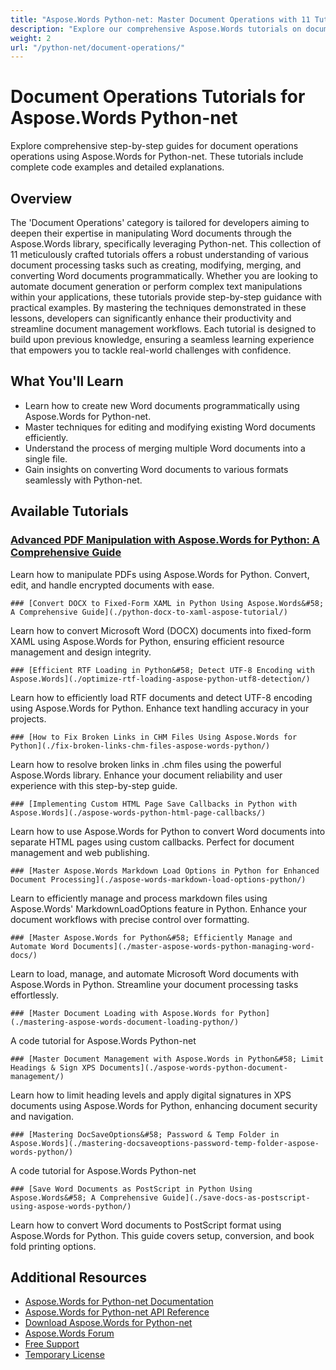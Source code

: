 ```yaml
---
title: "Aspose.Words Python-net: Master Document Operations with 11 Tutorials"
description: "Explore our comprehensive Aspose.Words tutorials on document operations using Python-net. Enhance your skills in handling Word documents efficiently and effectively."
weight: 2
url: "/python-net/document-operations/"
---
```

# Document Operations Tutorials for Aspose.Words Python-net

Explore comprehensive step-by-step guides for document operations operations using Aspose.Words for Python-net. These tutorials include complete code examples and detailed explanations.

## Overview

The 'Document Operations' category is tailored for developers aiming to deepen their expertise in manipulating Word documents through the Aspose.Words library, specifically leveraging Python-net. This collection of 11 meticulously crafted tutorials offers a robust understanding of various document processing tasks such as creating, modifying, merging, and converting Word documents programmatically. Whether you are looking to automate document generation or perform complex text manipulations within your applications, these tutorials provide step-by-step guidance with practical examples. By mastering the techniques demonstrated in these lessons, developers can significantly enhance their productivity and streamline document management workflows. Each tutorial is designed to build upon previous knowledge, ensuring a seamless learning experience that empowers you to tackle real-world challenges with confidence.

## What You'll Learn

- Learn how to create new Word documents programmatically using Aspose.Words for Python-net.
- Master techniques for editing and modifying existing Word documents efficiently.
- Understand the process of merging multiple Word documents into a single file.
- Gain insights on converting Word documents to various formats seamlessly with Python-net.

## Available Tutorials

### [Advanced PDF Manipulation with Aspose.Words for Python&#58; A Comprehensive Guide](./aspose-words-python-pdf-manipulation/)
Learn how to manipulate PDFs using Aspose.Words for Python. Convert, edit, and handle encrypted documents with ease.

    ### [Convert DOCX to Fixed-Form XAML in Python Using Aspose.Words&#58; A Comprehensive Guide](./python-docx-to-xaml-aspose-tutorial/)
Learn how to convert Microsoft Word (DOCX) documents into fixed-form XAML using Aspose.Words for Python, ensuring efficient resource management and design integrity.

    ### [Efficient RTF Loading in Python&#58; Detect UTF-8 Encoding with Aspose.Words](./optimize-rtf-loading-aspose-python-utf8-detection/)
Learn how to efficiently load RTF documents and detect UTF-8 encoding using Aspose.Words for Python. Enhance text handling accuracy in your projects.

    ### [How to Fix Broken Links in CHM Files Using Aspose.Words for Python](./fix-broken-links-chm-files-aspose-words-python/)
Learn how to resolve broken links in .chm files using the powerful Aspose.Words library. Enhance your document reliability and user experience with this step-by-step guide.

    ### [Implementing Custom HTML Page Save Callbacks in Python with Aspose.Words](./aspose-words-python-html-page-callbacks/)
Learn how to use Aspose.Words for Python to convert Word documents into separate HTML pages using custom callbacks. Perfect for document management and web publishing.

    ### [Master Aspose.Words Markdown Load Options in Python for Enhanced Document Processing](./aspose-words-markdown-load-options-python/)
Learn to efficiently manage and process markdown files using Aspose.Words' MarkdownLoadOptions feature in Python. Enhance your document workflows with precise control over formatting.

    ### [Master Aspose.Words for Python&#58; Efficiently Manage and Automate Word Documents](./master-aspose-words-python-managing-word-docs/)
Learn to load, manage, and automate Microsoft Word documents with Aspose.Words in Python. Streamline your document processing tasks effortlessly.

    ### [Master Document Loading with Aspose.Words for Python](./mastering-aspose-words-document-loading-python/)
A code tutorial for Aspose.Words Python-net

    ### [Master Document Management with Aspose.Words in Python&#58; Limit Headings & Sign XPS Documents](./aspose-words-python-document-management/)
Learn how to limit heading levels and apply digital signatures in XPS documents using Aspose.Words for Python, enhancing document security and navigation.

    ### [Mastering DocSaveOptions&#58; Password & Temp Folder in Aspose.Words](./mastering-docsaveoptions-password-temp-folder-aspose-words-python/)
A code tutorial for Aspose.Words Python-net

    ### [Save Word Documents as PostScript in Python Using Aspose.Words&#58; A Comprehensive Guide](./save-docs-as-postscript-using-aspose-words-python/)
Learn how to convert Word documents to PostScript format using Aspose.Words for Python. This guide covers setup, conversion, and book fold printing options.

## Additional Resources

- [Aspose.Words for Python-net Documentation](https://docs.aspose.com/words/python-net/)
- [Aspose.Words for Python-net API Reference](https://reference.aspose.com/words/python-net/)
- [Download Aspose.Words for Python-net](https://releases.aspose.com/words/python-net/)
- [Aspose.Words Forum](https://forum.aspose.com/c/words/8)
- [Free Support](https://forum.aspose.com/)
- [Temporary License](https://purchase.aspose.com/temporary-license/)